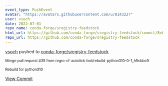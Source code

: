 ```yaml
---
event_type: PushEvent
avatar: "https://avatars.githubusercontent.com/u/814322?"
user: vsoch
date: 2022-07-01
repo_name: conda-forge/sregistry-feedstock
html_url: https://github.com/conda-forge/sregistry-feedstock/commit/8eb1ab353d5bcbef8ac8fa80a0c6905dd88789d9
repo_url: https://github.com/conda-forge/sregistry-feedstock
---
```


<a href='https://github.com/vsoch' target='_blank'>vsoch</a> pushed to <a href='https://github.com/conda-forge/sregistry-feedstock' target='_blank'>conda-forge/sregistry-feedstock</a>

<small>Merge pull request #35 from regro-cf-autotick-bot/rebuild-python310-0-1_h5cbbc9

Rebuild for python310</small>

<a href='https://github.com/conda-forge/sregistry-feedstock/commit/8eb1ab353d5bcbef8ac8fa80a0c6905dd88789d9' target='_blank'>View Commit</a>